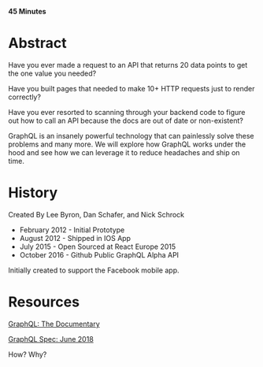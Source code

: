 **45 Minutes**

# Abstract

Have you ever made a request to an API that returns 20 data points to get the one value you needed?

Have you built pages that needed to make 10+ HTTP requests just to render correctly?

Have you ever resorted to scanning through your backend code to figure out how to call an API because the docs are out of date or non-existent?

GraphQL is an insanely powerful technology that can painlessly solve these problems and many more. We will explore how GraphQL works under the hood and see how we can leverage it to reduce headaches and ship on time.

# History

Created By Lee Byron, Dan Schafer, and Nick Schrock

- February 2012 - Initial Prototype
- August 2012 - Shipped in IOS App
- July 2015 - Open Sourced at React Europe 2015
- October 2016 - Github Public GraphQL Alpha API

Initially created to support the Facebook mobile app.

# Resources

[GraphQL: The Documentary](https://www.youtube.com/watch?v=783ccP__No8)

[GraphQL Spec: June 2018](https://graphql.github.io/graphql-spec/June2018/)

How?
Why?
